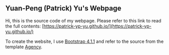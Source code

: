 ## Yuan-Peng (Patrick) Yu's Webpage
Hi, this is the source code of my webpage. Please refer to this link to read the full contents: [https://patrick-yp-yu.github.io/](https://patrick-yp-yu.github.io/)

To create the website, I use [Bootstrap 4.1.1](https://getbootstrap.com/) and refer to the source from the template [Agency](https://startbootstrap.com/template-overviews/agency/).
